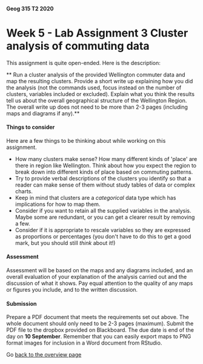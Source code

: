 #### Geog 315 T2 2020
# Week 5 - Lab Assignment 3 Cluster analysis of commuting data
This assignment is quite open-ended. Here is the description:

** Run a cluster analysis of the provided Wellington commuter data and map the resulting clusters. Provide a short write up explaining how you did the analysis (not the commands used, focus instead on the number of clusters, variables included or excluded). Explain what you think the results tell us about the overall geographical structure of the Wellington Region. The overall write up does not need to be more than 2-3 pages (including maps and diagrams if any).**

#### Things to consider
Here are a few things to be thinking about while working on this assignment.
+ How many clusters make sense? How many different kinds of 'place' are there in region like Wellington. Think about how you expect the region to break down into different kinds of place based on commuting patterns.
+ Try to provide verbal descriptions of the clusters you identify so that a reader can make sense of them without study tables of data or complex charts.
+ Keep in mind that clusters are a *categorical* data type which has implications for how to map them.
+ Consider if you want to retain all the supplied variables in the analysis. Maybe some are redundant, or you can get a clearer result by removing a few.
+ Consider if it is appropriate to rescale variables so they are expressed as proportions or percentages (you don't have to do this to get a good mark, but you should still _think_ about it!)

#### Assessment
Assessment will be based on the maps and any diagrams included, and an overall evaluation of your explanation of the analysis carried out and the discussion of what it shows. Pay equal attention to the quality of any maps or figures you include, and to the written discussion. 

#### Submission
Prepare a PDF document that meets the requirements set out above. The whole document should only need to be 2-3 pages (maximum). Submit the PDF file to the dropbox provided on Blackboard. The due date is end of the day on **10 September**. Remember that you can easily export maps to PNG format images for inclusion in a Word document from RStudio.

Go [back to the overview page](README.md)